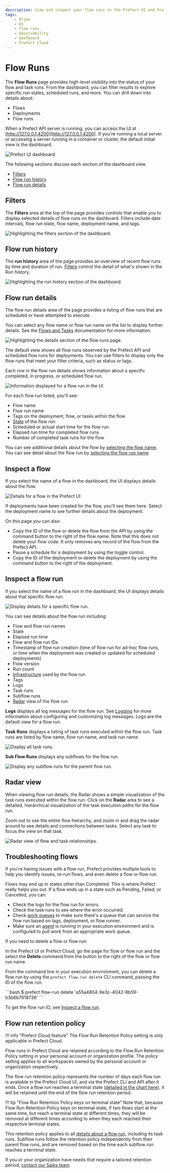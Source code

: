```yaml
---
description: View and inspect your flow runs in the Prefect UI and Prefect Cloud.
tags:
    - Orion
    - UI
    - flow runs
    - observability
    - dashboard
    - Prefect Cloud
---
```


# Flow Runs

The **Flow Runs** page provides high-level visibility into the status of your flow and task runs. From the dashboard, you can filter results to explore specific run states, scheduled runs, and more. You can drill down into details about: 

- Flows
- Deployments
- Flow runs

When a Prefect API server is running, you can access the UI at [http://127.0.0.1:4200](http://127.0.0.1:4200). If you're running a local server or accessing a server running in a container or cluster, the default initial view is the dashboard.

![Prefect UI dashboard.](/img/ui/orion-dashboard.png)

The following sections discuss each section of the dashboard view.

- [Filters](#filters)
- [Flow run history](#flow-run-history)
- [Flow run details](#flow-run-details)

## Filters

The **Filters** area at the top of the page provides controls that enable you to display selected details of flow runs on the dashboard. Filters include date intervals, flow run state, flow name, deployment name, and tags. 

![Highlighting the filters section of the dashboard.](/img/ui/orion-dash-filters.png)

## Flow run history

The **run history** area of the page provides an overview of recent flow runs by time and duration of run. [Filters](#filters) control the detail of what's shown in the Run history.

![Highlighting the run history section of the dashboard.](/img/ui/orion-dash-history.png)

## Flow run details

The flow run details area of the page provides a listing of flow runs that are scheduled or have attempted to execute. 

You can select any flow name or flow run name on the list to display further details. See the [Flows and Tasks](/ui/flows-and-tasks/) documentation for more information.

![Highlighting the details section of the flow runs page.](/img/ui/orion-dash-details.png)

The default view shows all flow runs observed by the Prefect API and scheduled flow runs for deployments. You can use filters to display only the flow runs that meet your filter criteria, such as status or tags.

Each row in the flow run details shows information about a specific completed, in progress, or scheduled flow run.

![Information displayed for a flow run in the UI](/img/ui/orion-flow-run-examples.png)

For each flow run listed, you'll see:

- Flow name
- Flow run name
- Tags on the deployment, flow, or tasks within the flow
- [State](/concepts/states/) of the flow run
- Scheduled or actual start time for the flow run
- Elapsed run time for completed flow runs
- Number of completed task runs for the flow

You can see additional details about the flow by [selecting the flow name](#inspect-a-flow). You can see detail about the flow run by [selecting the flow run name](#inspect-a-flow-run).

## Inspect a flow

If you select the name of a flow in the dashboard, the UI displays details about the flow.

![Details for a flow in the Prefect UI](/img/ui/orion-flow-details.png)

If deployments have been created for the flow, you'll see them here. Select the deployment name to see further details about the deployment.

On this page you can also:

- Copy the ID of the flow or delete the flow from the API by using the command button to the right of the flow name. Note that this does not delete your flow code. It only removes any record of the flow from the Prefect API.
- Pause a schedule for a deployment by using the toggle control.
- Copy the ID of the deployment or delete the deployment by using the command button to the right of the deployment.

## Inspect a flow run

If you select the name of a flow run in the dashboard, the UI displays details about that specific flow run.

![Display details for a specific flow run.](/img/ui/orion-flow-run-details.png)

You can see details about the flow run including:

- Flow and flow run names
- State
- Elapsed run time
- Flow and flow run IDs
- Timestamp of flow run creation (time of flow run for ad-hoc flow runs, or time when the deployment was created or updated for scheduled deployments)
- Flow version
- Run count
- [Infrastructure](/concepts/infrastructure/) used by the flow run
- Tags
- Logs
- Task runs
- Subflow runs
- [Radar](#radar-view) view of the flow run

**Logs** displays all log messages for the flow run. See [Logging](/concepts/logs/) for more information about configuring and customizing log messages. Logs are the default view for a flow run.

**Task Runs** displays a listing of task runs executed within the flow run. Task runs are listed by flow name, flow run name, and task run name.

![Display all task runs.](/img/ui/orion-task-runs.png)

**Sub Flow Runs** displays any subflows for the flow run.

![Display any subflow runs for the parent flow run.](/img/ui/orion-subflows.png)

## Radar view

When viewing flow run details, the Radar shows a simple visualization of the task runs executed within the flow run. Click on the **Radar** area to see a detailed, hierarchical visualization of the task execution paths for the flow run.

Zoom out to see the entire flow hierarchy, and zoom in and drag the radar around to see details and connections between tasks. Select any task to focus the view on that task.

![Radar view of flow and task relationships.](/img/ui/orion-flow-radar.png)

## Troubleshooting flows

If you're having issues with a flow run, Prefect provides multiple tools to help you identify issues, re-run flows, and even delete a flow or flow run.

Flows may end up in states other than Completed. This is where Prefect really helps you out. If a flow ends up in a state such as Pending, Failed, or Cancelled, you can:

- Check the logs for the flow run for errors.
- Check the task runs to see where the error occurred.
- Check [work queues](/ui/work-queues/) to make sure there's a queue that can service the flow run based on tags, deployment, or flow runner.
- Make sure an [agent](/concepts/work-queues/) is running in your execution environment and is configured to pull work from an appropriate work queue.

If you need to delete a flow or flow run: 

In the Prefect UI or Prefect Cloud, go the page for flow or flow run and the select the **Delete** command from the button to the right of the flow or flow run name.

From the command line in your execution environment, you can delete a flow run by using the `prefect flow-run delete` CLI command, passing the ID of the flow run. 

<div class="terminal">
```bash
$ prefect flow-run delete 'a55a4804-9e3c-4042-8b59-b3b6b7618736'
```
</div>

To get the flow run ID, see [Inspect a flow run](#inspect-a-flow-run). 

## Flow run retention policy

!!! info "Prefect Cloud feature"
    The Flow Run Retention Policy setting is only applicable in Prefect Cloud.

Flow runs in Prefect Cloud are retained according to the Flow Run Retention Policy setting in your personal account or organization profile. The policy setting applies to all workspaces owned by the personal account or organization respectively. 

The flow run retention policy represents the number of days each flow run is available in the Prefect Cloud UI, and via the Prefect CLI and API after it ends. Once a flow run reaches a terminal state ([detailed in the chart here](/concepts/states/#state-types)), it will be retained until the end of the flow run retention period. 

!!! tip "Flow Run Retention Policy keys on terminal state"
    Note that, because Flow Run Retention Policy keys on terminal state, if two flows start at the same time, but reach a terminal state at different times, they will be removed at different times according to when they each reached their respective terminal states.

This retention policy applies to all [details about a flow run](/ui/flow-runs/#inspect-a-flow-run), including its task runs. Subflow runs follow the retention policy independently from their parent flow runs, and are removed based on the time each subflow run reaches a terminal state. 

If you or your organization have needs that require a tailored retention period, [contact our Sales team](https://www.prefect.io/pricing).